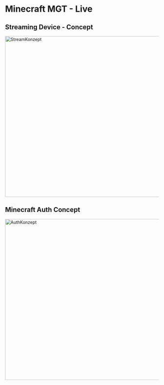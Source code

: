 # Minecraft MGT - Live

## Streaming Device - Concept
<img width="527" alt="StreamKonzept" src="https://user-images.githubusercontent.com/69595339/170695896-9d6245f2-74d7-495c-85f1-56c364bfa2da.png">

## Minecraft Auth  Concept
<img width="527" alt ="AuthKonzept" src="https://user-images.githubusercontent.com/62444462/170688541-ae9b28d2-827a-40e7-9171-c8ad6bac60e8.png">
